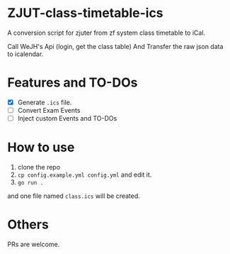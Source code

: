 # ZJUT-class-timetable-ics
A conversion script for zjuter from zf system class timetable to iCal.

Call WeJH's Api (login, get the class table)
And Transfer the raw json data to icalendar.

# Features and TO-DOs

- [x] Generate `.ics` file.
- [ ] Convert Exam Events
- [ ] Inject custom Events and TO-DOs

# How to use

1. clone the repo
2. `cp config.example.yml config.yml` and edit it.
3. `go run .`

and one file named `class.ics` will be created.

# Others

PRs are welcome.
